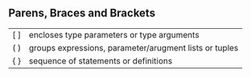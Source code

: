 ## Parens, Braces and Brackets

|     |                                                        |
| --- | ------------------------------------------------------ |
| [ ] | encloses type parameters or type arguments             |
| ( ) | groups expressions, parameter/arugment lists or tuples |
| { } | sequence of statements or definitions                  |
